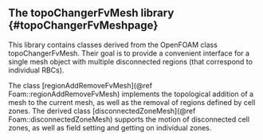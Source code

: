 The topoChangerFvMesh library                    {#topoChangerFvMeshpage}
-----------------------------

This library contains classes derived from the OpenFOAM class
topoChangerFvMesh. Their goal is to provide a convenient interface for
a single mesh object with multiple disconnected regions (that correspond
to individual RBCs).

The class [regionAddRemoveFvMesh](@ref Foam::regionAddRemoveFvMesh) implements
the topological addition of a mesh to the current mesh, as well as the removal
of regions defined by cell zones. The derived class 
[disconnectedZoneMesh](@ref Foam::disconnectedZoneMesh) supports the motion of
disconnected cell zones, as well as field setting and getting on individual
zones.


